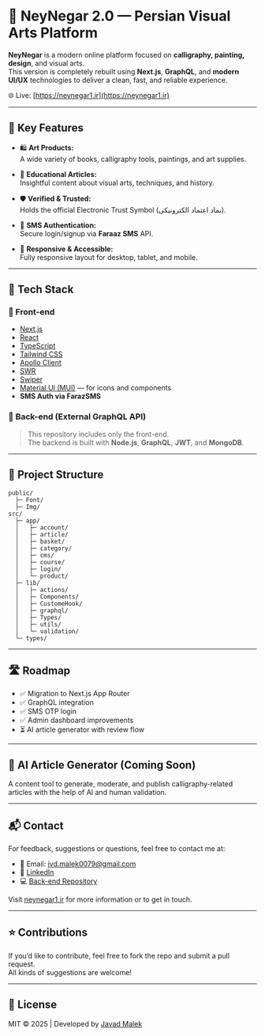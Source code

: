 # 🎨 NeyNegar 2.0 — Persian Visual Arts Platform

**NeyNegar** is a modern online platform focused on **calligraphy, painting, design**, and visual arts.  
This version is completely rebuilt using **Next.js**, **GraphQL**, and **modern UI/UX** technologies to deliver a clean, fast, and reliable experience.

🌐 Live: [https://neynegar1.ir](https://neynegar1.ir)

---

## 🌟 Key Features

- 🛍️ **Art Products:**  
  A wide variety of books, calligraphy tools, paintings, and art supplies.

- 🧠 **Educational Articles:**  
  Insightful content about visual arts, techniques, and history.

- 🛡️ **Verified & Trusted:**  
  Holds the official Electronic Trust Symbol (نماد اعتماد الکترونیکی).

- 🔐 **SMS Authentication:**  
  Secure login/signup via **Faraaz SMS** API.

- 📱 **Responsive & Accessible:**  
  Fully responsive layout for desktop, tablet, and mobile.

---

## 🧰 Tech Stack

### 🎯 Front-end

- [Next.js](https://nextjs.org/)
- [React](https://reactjs.org/)
- [TypeScript](https://www.typescriptlang.org/)
- [Tailwind CSS](https://tailwindcss.com/)
- [Apollo Client](https://www.apollographql.com/docs/react/)
- [SWR](https://swr.vercel.app/)
- [Swiper](https://swiperjs.com/)
- [Material UI (MUI)](https://mui.com/) — for icons and components
- **SMS Auth via FarazSMS**
  
### 🔗 Back-end (External GraphQL API)

> This repository includes only the front-end.  
> The backend is built with **Node.js**, **GraphQL**, **JWT**, and **MongoDB**.

---

## 🧾 Project Structure

```
public/
  ├─ Font/
  ├─ Img/
src/
  ├─ app/
  │   ├─ account/
  │   ├─ article/
  │   ├─ basket/
  │   ├─ category/
  │   ├─ cms/
  │   ├─ course/
  │   ├─ login/
  │   └─ product/
  ├─ lib/
  │   ├─ actions/
  │   ├─ Components/
  │   ├─ CustomeHook/
  │   ├─ graphql/
  │   ├─ Types/
  │   ├─ utils/
  │   └─ validation/
  └─ types/
```


---

## 🛣️ Roadmap

- ✅ Migration to Next.js App Router  
- ✅ GraphQL integration  
- ✅ SMS OTP login  
- ✅ Admin dashboard improvements  
- ⏳ AI article generator with review flow  

---

## 🤖 AI Article Generator (Coming Soon)

A content tool to generate, moderate, and publish calligraphy-related articles with the help of AI and human validation.

---

## 📬 Contact

For feedback, suggestions or questions, feel free to contact me at:

- 📧 Email: [jvd.malek0079@gmail.com](mailto:jvd.malek0079@gmail.com)
- 🔗 [LinkedIn](https://www.linkedin.com/in/javad-malekian)  
- 💻 [Back-end Repository](https://github.com/jvd-malek/neynegar-graphql-version)
  
Visit [neynegar1.ir](https://neynegar1.ir) for more information or to get in touch.

---

## ⭐ Contributions

If you’d like to contribute, feel free to fork the repo and submit a pull request.  
All kinds of suggestions are welcome!

---

## 📄 License

MIT © 2025 | Developed by [Javad Malek](mailto:jvd.malek0079@gmail.com)
